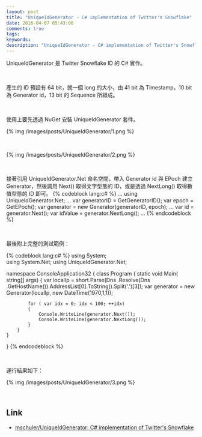 ```yaml
---
layout: post
title: "UniqueIdGenerator - C# implementation of Twitter's Snowflake"
date: 2016-04-07 05:43:00
comments: true
tags: 
keywords: 
description: "UniqueIdGenerator - C# implementation of Twitter's Snowflake"
---
```


UniqueIdGenerator 是 Twitter Snowflake ID 的 C# 實作。  

<!-- More -->

<br/>


產生的 ID 預設有 64 bit，就一個 long 的大小，由 41 bit 為 Timestamp，10 bit 為 Generator id，13 bit 的 Sequence 所組成。

<br/>


使用上要先透過 NuGet 安裝 UniqueIdGenerator 套件。  

{% img /images/posts/UniqueIdGenerator/1.png %}

<br/>


{% img /images/posts/UniqueIdGenerator/2.png %}

<br/>


接著引用 UniqueIdGenerator.Net 命名空間，帶入 Generator id 與 EPoch 建立 Generator，然後調用 Next() 取得文字型態的 ID，或是透過 NextLong() 取得數值型態的 ID 即可。 
{% codeblock lang:c# %}
...
using UniqueIdGenerator.Net;
...
var generatorID = GetGeneratorID();
var epoch = GetEPoch();
var generator = new Generator(generatorID, epoch);
...
var id = generator.Next();
var idValue = generator.NextLong();
...
{% endcodeblock %}

<br/>


最後附上完整的測試範例：  

{% codeblock lang:c# %}
using System;  
using System.Net;
using UniqueIdGenerator.Net;

namespace ConsoleApplication32
{
    class Program
    {
        static void Main( string[] args)
        {
            var localIp = short.Parse(Dns .Resolve(Dns .GetHostName()).AddressList[0].ToString().Split('.')[3]);
            var generator = new Generator(localIp, new DateTime(1970,1,1));
           
            for ( var idx = 0; idx < 100; ++idx)
            {
                Console.WriteLine(generator.Next());
                Console.WriteLine(generator.NextLong());
            }
        }
    }
}
{% endcodeblock %}

<br/>


運行結果如下：  

{% img /images/posts/UniqueIdGenerator/3.png %}

<br/>

Link
-----
* [mschuler/UniqueIdGenerator: C# implementation of Twitter's Snowflake](https://github.com/mschuler/UniqueIdGenerator)

